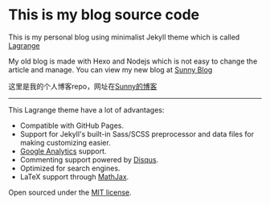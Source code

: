 # This is my blog source code 

This is my personal blog using minimalist Jekyll theme which is called [Lagrange](https://github.com/LeNPaul/Lagrange) 

My old blog is made with Hexo and Nodejs which is not easy to change the article and manage. You can view my new blog at [Sunny Blog](https://shusunny.github.io/sunnyblog/)

这里是我的个人博客repo，网址在[Sunny的博客](https://shusunny.github.io/sunnyblog/)

---

This Lagrange theme have a lot of advantages:

* Compatible with GitHub Pages.
* Support for Jekyll's built-in Sass/SCSS preprocessor and data files for making customizing easier.
* [Google Analytics](https://www.google.com/analytics/) support.
* Commenting support powered by [Disqus](https://disqus.com/).
* Optimized for search engines.
* LaTeX support through [MathJax](https://www.mathjax.org/).

Open sourced under the [MIT license](https://github.com/LeNPaul/Lagrange/blob/gh-pages/LICENSE.md).
